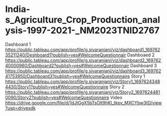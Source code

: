 # India-s_Agriculture_Crop_Production_analysis-1997-2021-_NM2023TNID2767
Dashboard 1 https://public.tableau.com/app/profile/g.sivaranjani/viz/dashboard1_16976235211240/Deshboard1?publish=yes#WelcomeQuestionnair
Dashboaed 2 https://public.tableau.com/app/profile/g.sivaranjani/viz/dashboard2_16976240000960/Dashboard2?publish=yes#WelcomeQuestionnair
Dashboard 3 https://public.tableau.com/app/profile/g.sivaranjani/viz/dashboard3_16976241753950/Dashboard3?publish=yes#WelcomeQuestionnaire
Story 1 https://public.tableau.com/app/profile/g.sivaranjani/viz/Story1_16976243484430/Story1?publish=yes#WelcomeQuestionnaire
Story 2 https://public.tableau.com/app/profile/g.sivaranjani/viz/Story2_16976244810090/Story2?publish=yes#WelcomeQuestionnaire
Video https://drive.google.com/file/d/1dJtGgX5bTsOlt9hKl_tkpv_MXCYbw3tD/view?usp=drivesdk
